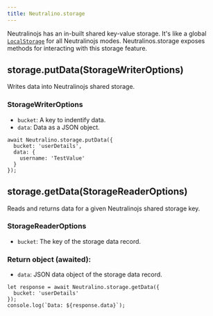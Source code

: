 ```yaml
---
title: Neutralino.storage
---
```


Neutralinojs has an in-built shared key-value storage. It's like a
global [`LocalStorage`](https://developer.mozilla.org/en-US/docs/Web/API/Window/localStorage) for all Neutralinojs modes.
Neutralinos.storage exposes methods for interacting with this storage feature.

## storage.putData(StorageWriterOptions)
Writes data into Neutralinojs shared storage. 

### StorageWriterOptions

- `bucket`: A key to indentify data.
- `data`: Data as a JSON object.

```
await Neutralino.storage.putData({
  bucket: 'userDetails',
  data: {
    username: 'TestValue'
  }
});
```

## storage.getData(StorageReaderOptions)
Reads and returns data for a given Neutralinojs shared storage key. 

### StorageReaderOptions
- `bucket`: The key of the storage data record.

### Return object (awaited):
- `data`: JSON data object of the storage data record.

```
let response = await Neutralino.storage.getData({
  bucket: 'userDetails'
});
console.log(`Data: ${response.data}`);
```
